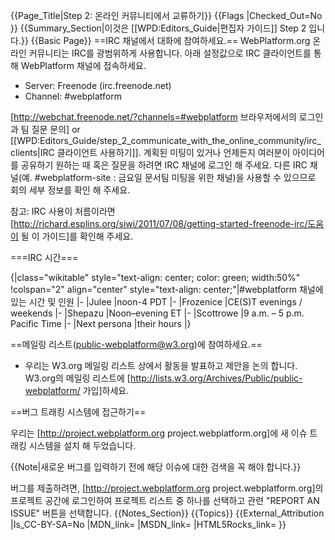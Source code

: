 {{Page_Title|Step 2: 온라인 커뮤니티에서 교류하기}}
{{Flags
|Checked_Out=No
}}
{{Summary_Section|이것은 [[WPD:Editors_Guide|편집자 가이드]] Step 2 입니다.}}
{{Basic Page}}
==IRC 채널에서 대화에 참여하세요.==
WebPlatform.org 온라인 커뮤니티는 IRC를 광범위하게 사용합니다. 아래 설정값으로 IRC 클라이언트를 통해 WebPlatform 채널에 접속하세요.
* Server: Freenode (irc.freenode.net)
* Channel: #webplatform

[http://webchat.freenode.net/?channels=#webplatform 브라우저에서의 로그인과 팀 질문 문의] or [[WPD:Editors_Guide/step_2_communicate_with_the_online_community/irc_clients|IRC 클라이언트 사용하기]]. 계획된 미팅이 있거나 언제든지 여러분이 아이디어를 공유하기 원하는 때 혹은 질문을 하려면 IRC 채널에 로그인 해 주세요. 다른 IRC 채널(예. #webplatform-site : 금요일 문서팀 미팅을 위한 채널)을 사용할 수 있으므로 회의 세부 정보를 확인 해 주세요.

참고: IRC 사용이 처름이라면 [http://richard.esplins.org/siwi/2011/07/08/getting-started-freenode-irc/도움이 될 이 가이드]를 확인해 주세요.

===IRC 시간===

{|class="wikitable" style="text-align: center; color: green; width:50%"
!colspan="2" align="center" style="text-align: center;"|#webplatform 채널에 있는 시간 및 인원
|-
|Julee
|noon-4 PDT
|-
|Frozenice
|CE(S)T evenings / weekends
|-
|Shepazu
|Noon–evening ET
|-
|Scottrowe
|9 a.m. – 5 p.m. Pacific Time
|-
|Next persona
|their hours
|}

==메일링 리스트(public-webplatform@w3.org)에 참여하세요.==
* 우리는 W3.org 메일링 리스트 상에서 활동을 발표하고 제안을 논의 합니다. W3.org의 메일링 리스트에 [http://lists.w3.org/Archives/Public/public-webplatform/ 가입]하세요.

==버그 트래킹 시스템에 접근하기==

우리는 [http://project.webplatform.org project.webplatform.org]에 새 이슈 트래킹 시스템을 설치 해 두었습니다.

{{Note|새로운 버그를 입력하기 전에 해당 이슈에 대한 검색을 꼭 해야 합니다.}}

버그를 제출하려면, [http://project.webplatform.org project.webplatform.org]의 프로젝트 공간에 로그인하여 프로젝트 리스트 중 하나를 선택하고 관련 "REPORT AN ISSUE" 버튼을 선택합니다.
{{Notes_Section}}
{{Topics}}
{{External_Attribution
|Is_CC-BY-SA=No
|MDN_link=
|MSDN_link=
|HTML5Rocks_link=
}}